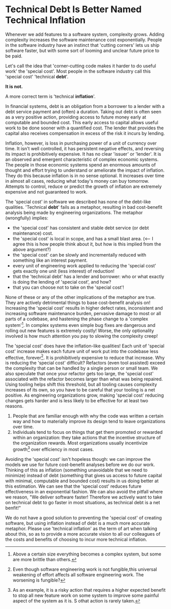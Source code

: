 # Technical Debt Is Better Named Technical Inflation

  Whenever we add features to a software system, complexity grows. Adding complexity increases the software maintenance cost exponentially.
  People in the software industry have an instinct that 'cutting corners' lets us ship software faster, but with some sort of looming and unclear future price to be paid.

  Let's call the idea that 'corner-cutting code makes it harder to do useful work' the 'special cost'.  Most people in the software industry call this 'special cost' 'technical __debt__'.

  __It is not.__

  A more correct term is 'technical __inflation__'.

  In financial systems, debt is an obligation from a borrower to a lender with a debt service payment and (often) a duration.  Taking out debt is often seen as a very positive action, providing access to future money early at computable and bounded cost. This early access to capital allows useful work to be done sooner with a quantified cost. The lender that provides the capital also receives compensation in excess of the risk it incurs by lending.

  Inflation, however, is loss in purchasing power of a unit of currency over time. It isn't well controlled, it has persistent negative effects, and reversing its impact is prohibitively expensive.  It has no clear 'issuer' or 'lender'.  It is an observed and emergent characteristic of complex economic systems.  The people in those economic systems spend an enormous amounts of thought and effort trying to understand or ameliorate the impact of inflation.  They do this because inflation is in no sense optional.  It increases over time in almost all cases, reducing what today's money can buy tomorrow.  Attempts to control, reduce or predict the growth of inflation are extremely expensive and not guaranteed to work.

The 'special cost' in software we described has none of the debt-like qualities. 'Technical __debt__' fails as a metaphor, resulting in bad cost-benefit analysis being made by engineering organizations. The metaphor (wrongfully) implies:
  * the 'special cost' has consistent and stable debt service (or debt maintenance) cost.
  * the 'special cost' is local in scope, and has a small blast area. (<-- I agree this is how people think about it, but how is this implied from the above argument?)
  * the 'special cost' can be slowly and incrementally reduced with something like an interest payment.
  * every unit of engineering work applied to reducing the 'special cost' gets exactly one unit (less interest) of reduction!
  * that the 'technical debt' has a lender and borrower: who or what exactly is doing the lending of 'special cost', and how?
  * that you can choose not to take on the 'special cost'!

  None of these or any of the other implications of the metaphor are true. They are actively detrimental things to base cost-benefit analysis on! Increasing the 'special cost' results in higher defect rates, inconsistent and increasing software maintenance burden, pervasive damage to most or all parts of a codebase, and hastening the phase change to a 'complex system'[^1].  In complex systems even simple bug fixes are dangerous and rolling out new features is extremely costly! Worse, the only optionality involved is how much attention you pay to slowing the complexity creep!

  The 'special cost' does have the inflation-like qualities! Each unit of 'special cost' increase makes each future unit of work put into the codebase less effective, forever[^2]. It is prohibitively expensive to reduce that increase.  Why is reducing the 'special cost' difficult? Refactors (even tool assisted) exceed the complexity that can be handled by a single person or small team.  We also speculate that once your refactor gets too large, the 'special cost' associated with the refactor becomes larger than what was being repaired.  Using tooling helps shift this threshold, but all tooling causes complexity increases of its own, so you have to be careful that your tooling is a net positive. As engineering organizations grow, making 'special cost' reducing changes gets harder and is less likely to be effective for at least two reasons.

1. People that are familiar enough with why the code was written a certain way and how to materially improve its design tend to leave organizations over time.
2. Individuals tend to focus on things that get them promoted or rewarded within an organization: they take actions that the incentive structure of the organization rewards. Most organizations usually incentivize growth[^3] over efficiency in most cases.

  Avoiding the 'special cost' isn't hopeless though: we can improve the models we use for future cost-benefit analyses before we do our work. Thinking of this as inflation (something unavoidable that we need to minimize) instead of debt (something that gives us access to future capital with minimal, computable and bounded cost) results in us doing better at this estimation.  We can see that the 'special cost' reduces future effectiveness in an exponential fashion. We can also avoid the pitfall where we reason, "We deliver software faster! Therefore we actively want to take on technical debt to go faster in most situations, as technical debt is a net benfit!"

  We do not have a good solution to preventing the 'special cost' of creating software, but using inflation instead of debt is a much more accurate metaphor. Please use 'technical inflation' as the term of art when talking about this, so as to provide a more accurate vision to all our colleagues of the costs and benefits of choosing to incur more technical inflation.

[^1]: Above a certain size everything becomes a complex system, but some are more brittle than others.
[^2]: Even though software engineering work is not fungible,this universal weakening of effort affects all software engineering work.  The worsening is fungible?
[^3]: As an example, it is a risky action that requires a higher expected benefit to stop all new feature work on some system to improve some painful aspect of the system as it is.  S othat action is rarely taken.
